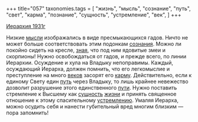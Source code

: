 +++
title="057"
taxonomies.tags = [
 "жизнь",
 "мысль",
 "сознание",
 "путь",
 "свет",
 "карма",
 "познание",
 "сущность",
 "устремление",
 "век",
]
+++

[Иерархия 1931г](/agni/1931)

Низкие [мысли](/tags/мысль) изображались в виде пресмыкающихся гадов. Ничто не может больше соответствовать этим подонкам [сознания](/tags/сознание). Можно ли покойно сидеть на кресле, [зная](/tags/познание), что под ним ядовитые змеи и скорпионы! Нужно освобождаться от гадов, и прежде всего, по линии Иерархии. Осуждение и хула на Владыку непоправимы. Каждый, осуждающий Иерарха, должен помнить, что его легкомыслие и преступление на много [веков](/tags/век) засорят его [карму](/tags/карма). Действительно, если к единому Свету един [путь](/tags/путь) через Владыку, то лишь крайнее невежество дозволит разрушение этого единственного [пути](/tags/путь). Нужно поставить стремление к Высшему как [сущность](/tags/сущность) [жизни](/tags/жизнь) и принять священное отношение к этому спасительному [устремлению](/tags/устремление). Умаляя Иерарха, можно осудить себя и нанести губительный вред многим близким — пора запомнить!   

